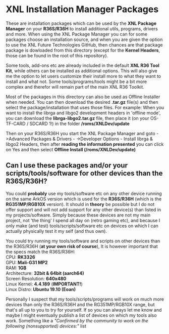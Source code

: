 # XNL Installation Manager Packages
These are installation packages which can be used by the <strong>XNL Package Manager</strong> on your <strong>R36S/R36H</strong> to install additional utils, programs, drivers and more. When using the XNL Package Manager you can for some packages choose an installation source, and when you are given the option to use the XNL Future Technologies GitHub, then chances are that package package is dowloaded from this directory (except for the <strong>Kernel Headers</strong>, those can be found in the root of this repository).  

Some tools, add-ons etc are already included in the default <strong>XNL R36 Tool Kit</strong>, while others can be installed as additional options. This will also give me the option to let users customize their install more to what they want to install and what not. Some tools/programs/tools might be a bit more complex and therefor will remain part of the main XNL R36 Toolkit.  

Most of the packages in this directory can also be used as Offline Installer when needed. You can then download the desired <strong>.tar.gz</strong> file(s) and then select the package/installation that uses those files. For example: When you want to install the librga and libgo2 development headers in 'offline mode', you can download the <strong>librga-libgo2.tar.gz</strong> file, then place it (on your OS-TF-CARD / SDCARD 1!) in the folder <strong>/roms/XNLDev/update</strong>  

Then on your R36S/R36H you start the XNL Package Manager and goto <strong></strong>->Advanced Packages & Drivers - ->Developer Options - Install librga & libgo2 Headers</strong>, then after <strong>reading the information presented</strong> you can click on Yes and then select <strong>Offline Install (/roms/XNLDev/update)</strong>

## Can I use these packages and/or your scripts/tools/software for other devices than the R36S/R36H?
You could <strong>probably</strong> use my tools/software etc on any other device running on the same ArkOS version which is used for the <strong>R36S/R36H</strong> (which is the <strong>RG351MP/RGB10X</strong> version). It should in <strong>theory</strong> be possible but I do not offer support and will not add support for any other device(s) than listed in my projects/software. Simply because these devices are not my main project, not 'the thing' I spend all day on (retro gaming etc), and because I only make (and test) tools/scripts/software etc on devices on which I can actually physically test it my self (and thus own).  

You could try running my tools/software and scripts on other devices than the R36S/R36H (<strong>at your own risk of course</strong>), It is however important that the specs match the R36S/R36H:  
CPU: <strong>RK3326</strong>  
GPU: <strong>Mali-G31 MP2</strong>  
RAM: <strong>1GB</strong>  
Architecture: <strong>32bit & 64bit (aarch64)</strong>  
Screen Resolution: <strong>640x480</strong>  
Linux Kernel: <strong>4.4.189</strong> (<strong>IMPORTANT!</strong>)  
Linux Distro: <strong>Ubuntu 19.10 (Eoan)</strong>  

Personally I suspect that my tools/scripts/programs will work on much more devices than only the R36S/R36H and the RG351MP/RGB10X range, but that's all up to you to try for yourself. If so you can always let me know and maybe I might eventually publish a list of devices on which my tools also work. Something like a *"Confirmed by the community to work on the following (nonsupported) devices:"* list  

